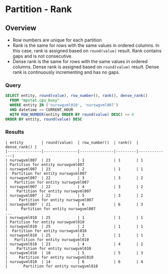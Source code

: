 # Partition - Rank

## Overview

* Row numbers are unique for each partition
* Rank is the same for rows with the same values in ordered columns. In this case, rank is assigned based on `round(value)` result. Rank contains gaps and is not consecutive.
* Dense rank is the same for rows with the same values in ordered columns. Dense rank is assigned based on `round(value)` result. Dense rank is continuously incrementing and has no gaps.

### Query

```sql
SELECT entity, round(value), row_number(), rank(), dense_rank()
  FROM "mpstat.cpu_busy"
  WHERE entity IN ('nurswgvml010', 'nurswgvml007')
  AND datetime >= CURRENT_HOUR
  WITH ROW_NUMBER(entity ORDER BY round(value) DESC) <= 6
ORDER BY entity, round(value) DESC
```

### Results

```ls
| entity        | round(value)  | row_number()  | rank()  | dense_rank() |
|---------------|---------------|---------------|---------|--------------|
| nurswgvml007  | 23            | 1             | 1       | 1            | Partition for entity nurswgvml007
| nurswgvml007  | 23            | 2             | 1       | 1            |  Partition for entity nurswgvml007
| nurswgvml007  | 22            | 3             | 3       | 2            |   Partition for entity nurswgvml007
| nurswgvml007  | 22            | 4             | 3       | 2            |    Partition for entity nurswgvml007
| nurswgvml007  | 22            | 5             | 3       | 2            |     Partition for entity nurswgvml007
| nurswgvml007  | 21            | 6             | 6       | 3            |      Partition for entity nurswgvml007
...
| nurswgvml010  | 25            | 1             | 1       | 1            | Partition for entity nurswgvml010
| nurswgvml010  | 25            | 2             | 1       | 1            |  Partition for entity nurswgvml010
| nurswgvml010  | 25            | 3             | 1       | 1            |   Partition for entity nurswgvml010
| nurswgvml010  | 23            | 4             | 4       | 2            |    Partition for entity nurswgvml010
| nurswgvml010  | 18            | 5             | 5       | 3            |     Partition for entity nurswgvml010
| nurswgvml010  | 14            | 6             | 6       | 4            |       Partition for entity nurswgvml010
```